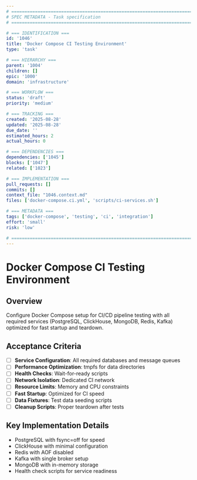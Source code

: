 ```yaml
---
# ============================================================================
# SPEC METADATA - Task specification
# ============================================================================

# === IDENTIFICATION ===
id: '1046'
title: 'Docker Compose CI Testing Environment'
type: 'task'

# === HIERARCHY ===
parent: '1004'
children: []
epic: '1000'
domain: 'infrastructure'

# === WORKFLOW ===
status: 'draft'
priority: 'medium'

# === TRACKING ===
created: '2025-08-28'
updated: '2025-08-28'
due_date: ''
estimated_hours: 2
actual_hours: 0

# === DEPENDENCIES ===
dependencies: ['1045']
blocks: ['1047']
related: ['1023']

# === IMPLEMENTATION ===
pull_requests: []
commits: []
context_file: "1046.context.md"
files: ['docker-compose.ci.yml', 'scripts/ci-services.sh']

# === METADATA ===
tags: ['docker-compose', 'testing', 'ci', 'integration']
effort: 'small'
risk: 'low'

# ============================================================================
---
```


# Docker Compose CI Testing Environment

## Overview

Configure Docker Compose setup for CI/CD pipeline testing with all required services (PostgreSQL, ClickHouse, MongoDB, Redis, Kafka) optimized for fast startup and teardown.

## Acceptance Criteria

- [ ] **Service Configuration**: All required databases and message queues
- [ ] **Performance Optimization**: tmpfs for data directories
- [ ] **Health Checks**: Wait-for-ready scripts
- [ ] **Network Isolation**: Dedicated CI network
- [ ] **Resource Limits**: Memory and CPU constraints
- [ ] **Fast Startup**: Optimized for CI speed
- [ ] **Data Fixtures**: Test data seeding scripts
- [ ] **Cleanup Scripts**: Proper teardown after tests

## Key Implementation Details

- PostgreSQL with fsync=off for speed
- ClickHouse with minimal configuration
- Redis with AOF disabled
- Kafka with single broker setup
- MongoDB with in-memory storage
- Health check scripts for service readiness
